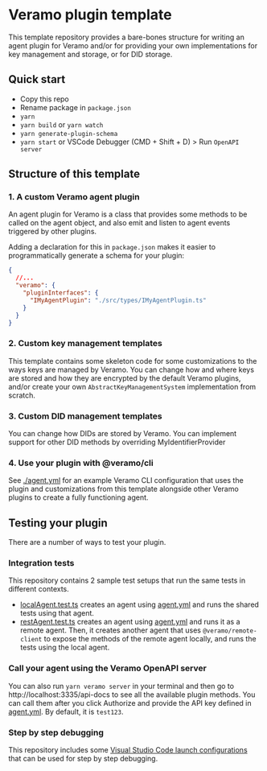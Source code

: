 # Veramo plugin template

This template repository provides a bare-bones structure for writing an agent plugin for Veramo and/or for providing
your own implementations for key management and storage, or for DID storage.

## Quick start

* Copy this repo
* Rename package in `package.json`
* `yarn`
* `yarn build` or `yarn watch`
* `yarn generate-plugin-schema`
* `yarn start` or VSCode Debugger (CMD + Shift + D) > Run `OpenAPI server`

## Structure of this template

### 1. A custom Veramo agent plugin

An agent plugin for Veramo is a class that provides some methods to be called on the agent object, and also emit and
listen to agent events triggered by other plugins.

Adding a declaration for this in `package.json` makes it easier to programmatically generate a schema for your plugin:

```json
{
  //...
  "veramo": {
    "pluginInterfaces": {
      "IMyAgentPlugin": "./src/types/IMyAgentPlugin.ts"
    }
  }
}
```

### 2. Custom key management templates

This template contains some skeleton code for some customizations to the ways keys are managed by Veramo. You can
change how and where keys are stored and
how they are encrypted by the default Veramo plugins, and/or create your own
`AbstractKeyManagementSystem` implementation from scratch.

### 3. Custom DID management templates

You can change how DIDs are stored by Veramo. You can implement support for other
DID methods by overriding MyIdentifierProvider

### 4. Use your plugin with @veramo/cli

See [./agent.yml](./agent.yml) for an example Veramo CLI configuration that uses the plugin and customizations from this
template alongside other Veramo plugins to create a fully functioning agent.

## Testing your plugin

There are a number of ways to test your plugin.

### Integration tests

This repository contains 2 sample test setups that run the same tests in different contexts.

* [localAgent.test.ts](./__tests__/localAgent.test.ts) creates an agent using [agent.yml](./agent.yml)
  and runs the shared tests using that agent.
* [restAgent.test.ts](./__tests__/restAgent.test.ts) creates an agent using [agent.yml](./agent.yml)
  and runs it as a remote agent. Then, it creates another agent that uses `@veramo/remote-client` to expose the methods
  of the remote agent locally, and runs the tests using the local agent.

### Call your agent using the Veramo OpenAPI server

You can also run `yarn veramo server` in your terminal and then go to http://localhost:3335/api-docs to see all the
available plugin methods. You can call them after you click Authorize and provide the API key defined
in [agent.yml](./agent.yml#L119). By default, it is `test123`.

### Step by step debugging

This repository includes some [Visual Studio Code launch configurations](./.vscode/launch.json) that can be used for
step by step debugging.
